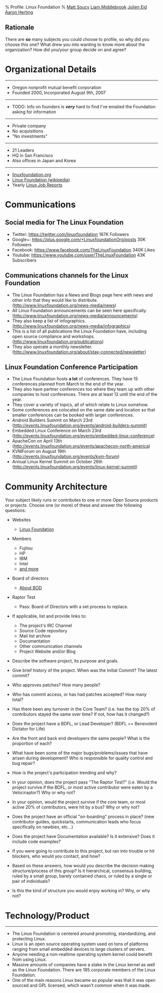 % Profile: Linux Foundation
% [Matt Soucy](msoucy@csh.rit.edu)
  [Liam Middlebrook](liammiddlebrook@gmail.com)
  [Julien Eid](jeid@csh.rit.edu)
  [Aaron Herting](adh2380@rit.edu)


## Rationale

There are **so** many subjects you could choose to profile, so why did you choose this one? What drew you into wanting to know more about the organization? How did you/your group decide on and agree?


# Organizational Details

---

- Oregon nonprofit mutual benefit corporation
- Founded 2000, Incorporated August 9th, 2007

---

- TODO: Info on founders is ***very*** hard to find
  I've emailed the Foundation asking for information

---

- Private company
- No acquisitions
- "No investments"
---

- 21 Leaders
- HQ in San Francisco
- Also offices in Japan and Korea

---

- [linuxfoundation.org](http://linuxfoundation.org)
- [Linux Foundation (wikipedia)](http://en.wikipedia.org/wiki/Linux_Foundation)
- Yearly [Linux Job Reports](http://www.linuxfoundation.org/publications/linux-foundation)


# Communications
## Social media for The Linux Foundation

- Twitter: <https://twitter.com/linuxfoundation> 167K Followers
- Google+: <https://plus.google.com/+LinuxfoundationOrg/posts> 30K Followers
- Facebook: <https://www.facebook.com/TheLinuxFoundation> 340K Likes
- Youtube: <https://www.youtube.com/user/TheLinuxFoundation> 43K Subscribers


## Communications channels for the Linux Foundation

- The Linux Foundation has a News and Blogs page here with news and other info that they would like to distribute. (<http://www.linuxfoundation.org/news-media/news>)
- All Linux Foundation announcements can be seen here specifically. (<http://www.linuxfoundation.org/news-media/announcements>)
- They also keep a list of infographics. (<http://www.linuxfoundation.org/news-media/infographics>)
- This is a list of all publications the Linux Foundation have, including open source compliance and workshops. (<http://www.linuxfoundation.org/publications>)
- They also operate a monthly newsletter. (<http://www.linuxfoundation.org/about/stay-connected/newsletter>)

## Linux Foundation Conference Participation

- The Linux Foundation hosts **a lot** of conferences. They have 15 conferences planned from March to the end of the year.
- They also have partner conferences too where they team up with other companies to host conferences. There are at least 12 until the end of the year.
- They cover a variety of topics, all of which relate to Linux somehow.
- Some conferences are colocated on the same date and location so that smaller conferences can be booked with larger conferences.
- Android Builders Summit on March 23rd (<http://events.linuxfoundation.org/events/android-builders-summit>)
- Embedded Linux Conference on March 23rd (<http://events.linuxfoundation.org/events/embedded-linux-conference>)
- ApacheCon on April 13th (<http://events.linuxfoundation.org/events/apachecon-north-america>)
- KVMForum on August 19th (<http://events.linuxfoundation.org/events/kvm-forum>)
- Annual Linux Kernel Summit on October 26th (<http://events.linuxfoundation.org/events/linux-kernel-summit>)

# Community Architecture

Your subject likely runs or contributes to one or more Open Source products or projects. Choose one (or more) of these and answer the following questions:


- Websites
	- [Linux Foundation](http://www.linuxfoundation.org/)

- Members
	- Fujitsu
	- HP
	- IBM
	- Intel
	- [and more](http://www.linuxfoundation.org/about/members)

- Board of directors
	- [About BOD](http://www.linuxfoundation.org/about/board-members)

- Raptor Test
	- Pass: Board of Directors with a set process to replace.




- If applicable, list and provide links to:
	- The project's IRC Channel
	- Source Code repository
	- Mail list archive
	- Documentation
	- Other communication channels
	- Project Website and/or Blog
- Describe the software project, its purpose and goals.
- Give brief history of the project. When was the Initial Commit? The latest commit?
- Who approves patches? How many people?
- Who has commit access, or has had patches accepted?  How many total?
- Has there been any turnover in the Core Team? (i.e. has the top 20% of contributors stayed the same over time? If not, how has it changed?)
- Does the project have a BDFL, or Lead Developer? (BDFL == Benevolent Dictator for Life)
- Are the front and back end developers the same people? What is the proportion of each?
- What have been some of the major bugs/problems/issues that have arisen during development? Who is responsible for quality control and bug repair?
- How is the project's participation trending and why?
- In your opinion, does the project pass "The Raptor Test?" (i.e. Would the project survive if the BDFL, or most active contributor were eaten by a Velociraptor?) Why or why not?
- In your opinion, would the project survive if the core team, or most active 20% of contributors, were hit by a bus? Why or why not?
- Does the project have an official "on-boarding" process in place?  (new contributor guides, quickstarts, communication leads who focus specifically on newbies, etc...)
- Does the project have Documentation available? Is it extensive?  Does it include code examples?
- If you were going to contribute to this project, but ran into trouble or hit blockers, who would you contact, and how?
- Based on these answers, how would you describe the decision making structure/process of this group?  Is it hierarchical, consensus building, ruled by a small group, barely contained chaos, or ruled by a single or pair of individuals?
- Is this the kind of structure you would enjoy working in? Why, or why not?

# Technology/Product

---
- The Linux Foundation is centered around promoting, standardizing, and protecting Linux.
- Linux is an open source operating system used on tons of platforms ranging from small embedded devices to large clusters of servers.
- Anyone needing a non-realtime operating system kernel could benefit from using Linux.
- Massive amounts of companies have a stake in the Linux kernel as well as the Linux Foundation. There are 185 corporate members of the Linux Foundation.
- One of the main reasons Linux became so popular was that it was open sourced and GPL licensed, which wasn’t common when it was made.
